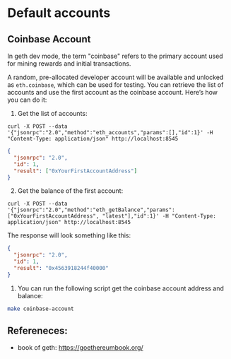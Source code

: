 # Default accounts


## Coinbase Account
In geth dev mode, the term "coinbase" refers to the primary account used for mining rewards and initial transactions. 

A random, pre-allocated developer account will be available and unlocked as `eth.coinbase`, which can be used for testing. You can retrieve the list of accounts and use the first account as the coinbase account. Here’s how you can do it:


1. Get the list of accounts:
```curl
curl -X POST --data '{"jsonrpc":"2.0","method":"eth_accounts","params":[],"id":1}' -H "Content-Type: application/json" http://localhost:8545
```

```json
{
  "jsonrpc": "2.0",
  "id": 1,
  "result": ["0xYourFirstAccountAddress"]
}
```

2. Get the balance of the first account:
```curl
curl -X POST --data '{"jsonrpc":"2.0","method":"eth_getBalance","params":["0xYourFirstAccountAddress", "latest"],"id":1}' -H "Content-Type: application/json" http://localhost:8545
```

The response will look something like this:
```json
{
  "jsonrpc": "2.0",
  "id": 1,
  "result": "0x4563918244f40000"
}
```

1. You can run the following script get the coinbase account address and balance:
```bash
make coinbase-account
```


## Refereneces:
- book of geth: https://goethereumbook.org/